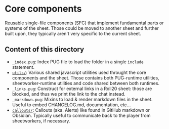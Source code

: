 # Core components

Reusable single-file components (SFC) that implement fundamental parts or systems of the
sheet. Those could be moved to another sheet and further built upon, they typically aren't
very specific to the current sheet.

## Content of this directory

- `_index.pug`: Index PUG file to load the folder in a single `include` statement.
- [`utils/`](utils/_utils.pug): Various shared javascript utilities used throught the core
  components and the sheet. Those contains both PUG-runtime utilities, sheetworker-runtime
  utilities and code shared between both runtimes.
- `_links.pug`: Construct for external links in a Roll20 sheet: those are blocked, and
  thus we print the link to the chat instead.
- `_markdown.pug`: Mixins to load & render markdown files in the sheet. Useful to embed
  CHANGELOG.md, documentation, etc...
- [`callouts/`](callouts/_callouts.pug): Callouts (aka. Alerts) like found in GitHub
  markdown or Obsidian. Typically useful to communicate back to the player from
  sheetworkers, if necessary.
